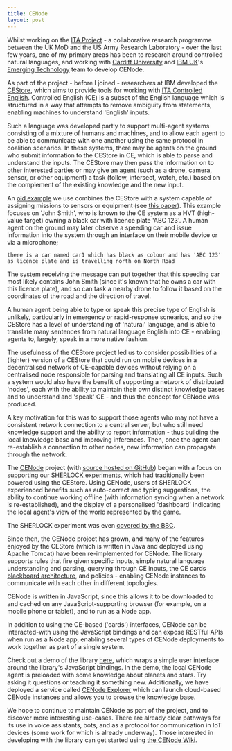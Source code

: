 ```yaml
---
title: CENode
layout: post
---
```


Whilst working on the [ITA Project](http://usukita.com) - a collaborative research programme between the UK MoD and the US Army Research Laboratory -  over the last few years, one of my primary areas has been to research around controlled natural languages, and working with [Cardiff University](http://cf.ac.uk) and [IBM UK](https://www.ibm.com/uk-en)'s [Emerging Technology](https://emerging-technology.co.uk) team to develop CENode.

As part of the project - before I joined - researchers at IBM developed the [CEStore](https://github.com/ce-store/ce-store), which aims to provide tools for working with [ITA Controlled English](https://developer.ibm.com/open/2016/06/16/ce-store-and-controlled-english-puts-ita-science-library-in-the-spotlight). Controlled English (CE) is a subset of the English language which is structured in a way that attempts to remove ambiguity from statements, enabling machines to understand 'English'
inputs.

Such a language was developed partly to support multi-agent systems consisting of a mixture of humans and machines, and to allow each agent to be able to communicate with one another using the same protocol in coalition scenarios. In these systems, there may be agents on the ground who submit information to the CEStore in CE, which is able to parse and understand the inputs. The CEStore may then pass the information on to other interested parties or may give an agent (such as a drone,
camera, sensor, or other equipment) a task (follow, intersect, watch, etc.) based on the complement of the existing knowledge and the new input.

An [old example](https://pdfs.semanticscholar.org/d5d5/65fcadcb35579b5ee25cdaa713afa14f7835.pdf) we use combines the CEStore with a system capable of assigning missions to sensors or equipment (see [this paper](https://users.cs.cf.ac.uk/A.D.Preece/publications/download/spie2012a.pdf)). This example focuses on 'John Smith', who is known to the CE system as a HVT (high-value target) owning a black car with licence plate 'ABC 123'. A human agent on the ground may later observe a speeding car and issue information into the system through an interface on their mobile device or via a microphone;

`there is a car named car1 which has black as colour and has 'ABC 123' as licence plate and is travelling north on North Road`

The system receiving the message can put together that this speeding car most likely contains John Smith (since it's known that he owns a car with this licence plate), and so can task a nearby drone to follow it based on the coordinates of the road and the direction of travel.

A human agent being able to type or speak this precise type of English is unlikely, particularly in emergency or rapid-response scnearios, and so the CEStore has a level of understanding of 'natural' language, and is able to translate many sentences from natural language English into CE - enabling agents to, largely, speak in a more native fashion.

The usefulness of the CEStore project led us to consider possibilities of a (lighter) version of a CEStore that could run on mobile devices in a decentralised network of CE-capable devices without relying on a centralised node responsible for parsing and translating all CE inputs. Such a system would also have the benefit of supporting a network of distributed 'nodes', each with the ability to maintain their own distinct knowledge bases and to understand and 'speak' CE - and thus the
concept for CENode was produced.

A key motivation for this was to support those agents who may not have a consistent network connection to a central server, but who still need knowledge support and the ability to report information - thus building the local knowledge base and improving inferences. Then, once the agent can re-establish a connection to other nodes, new information can propagate through the network.

The [CENode](http://cenode.io) project (with [source hosted on GitHub](https://github.com/willwebberley/CENode)) began with a focus on supporting our [SHERLOCK experiments](http://ieeexplore.ieee.org/abstract/document/7936494), which had traditionally been powered using the CEStore. Using CENode, users of SHERLOCK experienced benefits such as auto-correct and typing suggestions, the ability to continue working offline (with information syncing when a network is re-established), and the display of a personalised 'dashboard' indicating the local agent's view of the world represented by the game.

The SHERLOCK experiment was even [covered by the BBC](http://www.bbc.co.uk/news/technology-34423291).

Since then, the CENode project has grown, and many of the features enjoyed by the CEStore (which is written in Java and deployed using Apache Tomcat) have been re-implemented for CENode. The library supports rules that fire given specific inputs, simple natural language understanding and parsing, querying through CE inputs, the CE cards [blackboard architecture](https://pdfs.semanticscholar.org/d5d5/65fcadcb35579b5ee25cdaa713afa14f7835.pdf), and policies - enabling CENode instances to communicate with each other in different topologies.

CENode is written in JavaScript, since this allows it to be downloaded to and cached on any JavaScript-supporting browser (for example, on a mobile phone or tablet), and to run as a Node app.

In addition to using the CE-based ('cards') interfaces, CENode can be interacted-with using the JavaScript bindings and can expose RESTful APIs when run as a Node app, enabling several types of CENode deployments to work together as part of a single system.

Check out a demo of the library [here](http://cenode.io/demo/index.html), which wraps a simple user interface around the library's JavaScript bindings. In the demo, the local CENode agent is preloaded with some knowledge about planets and stars. Try asking it questions or teaching it something new. Additionally, we have deployed a service called [CENode Explorer](http://explorer.cenode.io) which can launch cloud-based CENode instances and allows you to browse the knowledge base.

We hope to continue to maintain CENode as part of the project, and to discover more interesting use-cases. There are already clear pathways for its use in voice assistants, bots,  and as a protocol for communication in IoT devices (some work for which is already underway). Those interested in developing with the library can get started using [the CENode Wiki](https://github.com/willwebberley/CENode/wiki).
